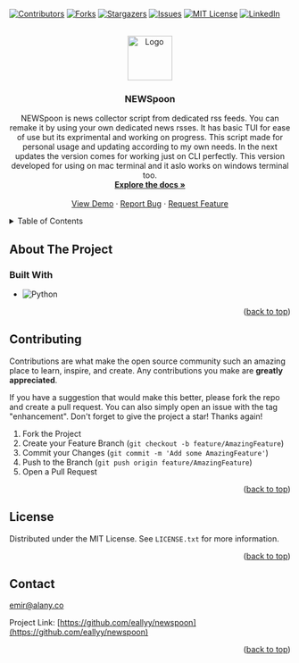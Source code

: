 <a name="readme-top"></a>
<!-- PROJECT SHIELDS -->
[![Contributors][contributors-shield]][contributors-url]
[![Forks][forks-shield]][forks-url]
[![Stargazers][stars-shield]][stars-url]
[![Issues][issues-shield]][issues-url]
[![MIT License][license-shield]][license-url]
[![LinkedIn][linkedin-shield]][linkedin-url]

<!-- PROJECT LOGO -->
<br />
<div align="center">
  <a href="https://github.com/eallyy/newspoon">
    <img src="https://www.raadrechtshandhaving.com/wp-content/uploads/2016/04/Newspaper-Free-Download-PNG.png" alt="Logo" height="80">
  </a>

<h3 align="center">NEWSpoon</h3>

  <p align="center">
    NEWSpoon is news collector script from dedicated rss feeds. You can remake it by using your own dedicated news rsses. It has basic TUI for ease of use but its exprimental and working on progress. This script made for personal usage and updating according to my own needs. In the next updates the version comes for working just on CLI perfectly. This version developed for using on mac terminal and it aslo works on windows terminal too.
    <br />
    <a href="https://github.com/eallyy/newspoon"><strong>Explore the docs »</strong></a>
    <br />
    <br />
    <a href="https://github.com/eallyy/newspoon">View Demo</a>
    ·
    <a href="https://github.com/eallyy/newspoon/issues">Report Bug</a>
    ·
    <a href="https://github.com/eallyy/newspoon/issues">Request Feature</a>
  </p>
</div>



<!-- TABLE OF CONTENTS -->
<details>
  <summary>Table of Contents</summary>
  <ol>
    <li>
      <a href="#about-the-project">About The Project</a>
      <ul>
        <li><a href="#built-with">Built With</a></li>
      </ul>
    </li>
    <!--
    <li>
      <a href="#getting-started">Getting Started</a>
      <ul>
        <li><a href="#prerequisites">Prerequisites</a></li>
        <li><a href="#installation">Installation</a></li>
      </ul>
    </li>
    <li><a href="#usage">Usage</a></li>
    <li><a href="#roadmap">Roadmap</a></li>
    -->
    <li><a href="#contributing">Contributing</a></li>
    <li><a href="#license">License</a></li>
    <li><a href="#contact">Contact</a></li>
  </ol>
</details>



<!-- ABOUT THE PROJECT -->
## About The Project

### Built With

* ![Python](https://img.shields.io/badge/python-3670A0?style=for-the-badge&logo=python&logoColor=ffdd54)

<p align="right">(<a href="#readme-top">back to top</a>)</p>



<!-- GETTING STARTED 
## Getting Started

This is an example of how you may give instructions on setting up your project locally.
To get a local copy up and running follow these simple example steps.

### Prerequisites

This is an example of how to list things you need to use the software and how to install them.
* npm
  ```sh
  npm install npm@latest -g
  ```

### Installation

1. Get a free API Key at [https://example.com](https://example.com)
2. Clone the repo
   ```sh
   git clone https://github.com/eallyy/newspoon.git
   ```
3. Install NPM packages
   ```sh
   npm install
   ```
4. Enter your API in `config.js`
   ```js
   const API_KEY = 'ENTER YOUR API';
   ```

<p align="right">(<a href="#readme-top">back to top</a>)</p>

-->

<!-- USAGE EXAMPLES 
## Usage

Use this space to show useful examples of how a project can be used. Additional screenshots, code examples and demos work well in this space. You may also link to more resources.

_For more examples, please refer to the [Documentation](https://example.com)_

<p align="right">(<a href="#readme-top">back to top</a>)</p>

-->

<!-- ROADMAP 
## Roadmap

- [ ] Feature 1
- [ ] Feature 2
- [ ] Feature 3
    - [ ] Nested Feature

See the [open issues](https://github.com/eallyy/newspoon/issues) for a full list of proposed features (and known issues).

<p align="right">(<a href="#readme-top">back to top</a>)</p>

-->

<!-- CONTRIBUTING -->
## Contributing

Contributions are what make the open source community such an amazing place to learn, inspire, and create. Any contributions you make are **greatly appreciated**.

If you have a suggestion that would make this better, please fork the repo and create a pull request. You can also simply open an issue with the tag "enhancement".
Don't forget to give the project a star! Thanks again!

1. Fork the Project
2. Create your Feature Branch (`git checkout -b feature/AmazingFeature`)
3. Commit your Changes (`git commit -m 'Add some AmazingFeature'`)
4. Push to the Branch (`git push origin feature/AmazingFeature`)
5. Open a Pull Request

<p align="right">(<a href="#readme-top">back to top</a>)</p>

<!-- LICENSE -->
## License

Distributed under the MIT License. See `LICENSE.txt` for more information.

<p align="right">(<a href="#readme-top">back to top</a>)</p>



<!-- CONTACT -->
## Contact

emir@alany.co

Project Link: [https://github.com/eallyy/newspoon](https://github.com/eallyy/newspoon)

<p align="right">(<a href="#readme-top">back to top</a>)</p>

<!-- MARKDOWN LINKS & IMAGES -->
<!-- https://www.markdownguide.org/basic-syntax/#reference-style-links -->
[contributors-shield]: https://img.shields.io/github/contributors/eallyy/newspoon.svg?style=for-the-badge
[contributors-url]: https://github.com/eallyy/newspoon/graphs/contributors
[forks-shield]: https://img.shields.io/github/forks/eallyy/newspoon.svg?style=for-the-badge
[forks-url]: https://github.com/eallyy/newspoon/network/members
[stars-shield]: https://img.shields.io/github/stars/eallyy/newspoon.svg?style=for-the-badge
[stars-url]: https://github.com/eallyy/newspoon/stargazers
[issues-shield]: https://img.shields.io/github/issues/eallyy/newspoon.svg?style=for-the-badge
[issues-url]: https://github.com/eallyy/newspoon/issues
[license-shield]: https://img.shields.io/github/license/eallyy/newspoon.svg?style=for-the-badge
[license-url]: https://github.com/eallyy/newspoon/blob/master/LICENSE.txt
[linkedin-shield]: https://img.shields.io/badge/-LinkedIn-black.svg?style=for-the-badge&logo=linkedin&colorB=555
[linkedin-url]: https://linkedin.com/in/emir-alanyalioglu
